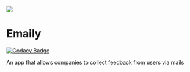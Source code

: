 ![](https://travis-ci.org/lexcorp16/Emaily.svg?branch=master)

# Emaily

[![Codacy Badge](https://api.codacy.com/project/badge/Grade/53721d82b2ff440bb93b592a0bc2a59c)](https://app.codacy.com/app/lexcorp16/Emaily?utm_source=github.com&utm_medium=referral&utm_content=lexcorp16/Emaily&utm_campaign=badger)

An app that allows companies to collect feedback from users via mails


